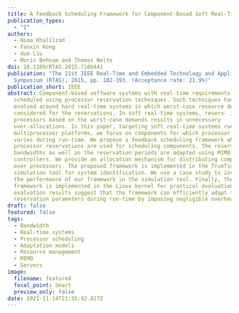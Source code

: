 ```yaml
---
title: A Feedback Scheduling Framework for Component-Based Soft Real-Time Systems
publication_types:
  - "1"
authors:
  - Nima Khalilzad
  - Fanxin Kong
  - Xue Liu
  - Moris Behnam and Thomas Nolte
doi: 10.1109/RTAS.2015.7108441
publication: "The 21st IEEE Real-Time and Embedded Technology and Applications
  Symposium (RTAS), 2015, pp. 182-193. (Acceptance rate: 21.9%)"
publication_short: IEEE
abstract: Component-based software systems with real-time requirements are often
  scheduled using processor reservation techniques. Such techniques have mainly
  evolved around hard real-time systems in which worst-case resource demands are
  considered for the reservations. In soft real-time systems, reserv- ing the
  processors based on the worst-case demands results in unnecessary
  over-allocations. In this paper, targeting soft real-time systems running on
  multiprocessor platforms, we focus on components for which processor demand
  varies during run-time. We propose a feedback scheduling framework where
  processor reservations are used for scheduling components. The reservation
  bandwidths as well as the reservation periods are adapted using MIMO LQR
  controllers. We provide an allocation mechanism for distributing components
  over processors. The proposed framework is implemented in the TrueTime
  simulation tool for system identification. We use a case study to investigate
  the performance of our framework in the simulation tool. Finally, the
  framework is implemented in the Linux kernel for practical evaluations. The
  evaluation results suggest that the framework can efficiently adapt the
  reservation parameters during run-time by imposing negligible overhead.
draft: false
featured: false
tags:
  - Bandwidth
  - Real-time systems
  - Processor scheduling
  - Adaptation models
  - Resource management
  - MIMO
  - Servers
image:
  filename: featured
  focal_point: Smart
  preview_only: false
date: 2021-11-14T21:35:42.827Z
---
```

